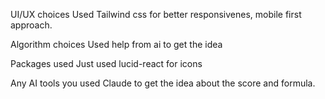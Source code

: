 UI/UX choices
Used Tailwind css for better responsivenes, mobile first approach.

Algorithm choices
Used help from ai to get the idea

Packages used
Just used lucid-react for icons

Any AI tools you used
Claude to get the idea about the score and formula.
